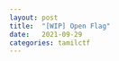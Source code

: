 ```yaml
---
layout: post
title:  "[WIP] Open Flag"
date:   2021-09-29
categories: tamilctf
---
```





